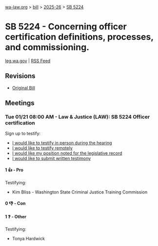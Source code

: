 [wa-law.org](/) > [bill](/bill/) > [2025-26](/bill/2025-26/) > [SB 5224](/bill/2025-26/sb/5224/)

# SB 5224 - Concerning officer certification definitions, processes, and commissioning.
[leg.wa.gov](https://app.leg.wa.gov/billsummary?BillNumber=5224&Year=2025&Initiative=false) | [RSS Feed](./rss.xml)

## Revisions
* [Original Bill](1/)

## Meetings
### Tue 01/21 08:00 AM - Law & Justice (LAW): SB 5224 Officer certification
Sign up to testify:
* [I would like to testify in person during the hearing](https://app.leg.wa.gov/csi/Testifier/Add?chamber=House&mId=32465&aId=161504&caId=24797&tId=1)
* [I would like to testify remotely](https://app.leg.wa.gov/csi/Testifier/Add?chamber=House&mId=32465&aId=161504&caId=24797&tId=2)
* [I would like my position noted for the legislative record](https://app.leg.wa.gov/csi/Testifier/Add?chamber=House&mId=32465&aId=161504&caId=24797&tId=3)
* [I would like to submit written testimony](https://app.leg.wa.gov/csi/Testifier/Add?chamber=House&mId=32465&aId=161504&caId=24797&tId=4)

#### 1 👍 - Pro
Testifying:
* Kim Bliss - Washington State Criminal Justice Training Commission

#### 0 👎 - Con

#### 1 ❓ - Other
Testifying:
* Tonya Hardwick
